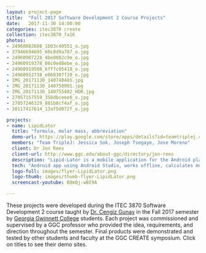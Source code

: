 ```yaml
---
layout: project-page
title:  "Fall 2017 Software Development 2 Course Projects"
date:   2017-11-30 14:00:00
categories: itec3870 create
collection: itec3870_fa16
photos:
- 24960882688_1b03c40551_o.jpg
- 37946694695_60c8d9a787_o.jpg
- 24960907228_4be8082c9e_o.jpg
- 24960919378_06c0ed8ebe_o.jpg
- 24960919508_6ff7c05418_o.jpg
- 24960952738_e068307f20_o.jpg
- IMG_20171130_140740485.jpg
- IMG_20171130_140750901.jpg
- IMG_20171130_140755482_HDR.jpg
- 27057157559_358dbceee0_o.jpg
- 27057246329_881b8cf4af_o.jpg
- 38117417614_13af5d072f_o.jpg

projects:
- name: LipidLator
  title: "formula, molar mass, abbreviation"
  demo-url: https://play.google.com/store/apps/details?id=teamtriplej.com.lipidlator21&hl=en
  members: "Team TripleJ: Jessica Sok, Joseph Tsegaye, Jose Moreno"
  client: Dr Jon Rees
  client-url: http://www.ggc.edu/about-ggc/directory/jon-rees
  description: "Lipid-Lator is a mobile application for the Android platform currently available on the Google Play Store. This application was designed for Dr. Jon Rees who needs this application to be able to perform daily tasks at his current employment. Due to the nature of the app, it can also be of use to many people around the world as it is a utility application. With Lipid-Lator, one is able to calculate the abbreviation, formula, and monoisotopic molar mass of over 97 million different combinations of lipids. All of the data is completely offline so there is no need for any internet connection at all. This application can and will help many chemists easily and rapidly find the information they need."
  tech: "Android app using Android Studio, works offline, calculates molar masses of over 97 million different combinations of options"
  logo-full: images/flyer-LipidLator.png
  logo-thumb: images/thumb-flyer-LipidLator.png
  screencast-youtube: B8mQj-wBI9A

---
```


These projects were developed during the ITEC 3870 Software
Development 2 course taught by [Dr. Cengiz Gunay][gunay-ggc] in the
Fall 2017 semester by [Georgia Gwinnett College][ggc] students. Each
project was commissioned and supervised by a GGC professor who
provided the idea, requirements, and direction throughout the
semester. Final products were demonstrated and tested by other
students and faculty at the GGC CREATE symposium. Click on
titles to see their demo sites.

  <!-- lightgallery -->
  <script src="https://code.jquery.com/jquery-2.2.4.min.js"></script>
  <script src="https://cdn.jsdelivr.net/lightgallery/1.3.7/js/lightgallery.min.js"></script>  
  <script src="https://cdn.jsdelivr.net/g/lg-zoom"></script>  

  <script type="text/javascript">
    $(document).ready(function() {
    $("body").lightGallery({
	zoom: true,
	selector: 'a#lightgallery',
	selectWithin: 'body'
    }); 
    });
  </script>

[ggc]:		http://www.ggc.edu
[gunay-ggc]: 	http://www.ggc.edu/about-ggc/directory/cengiz-gunay
